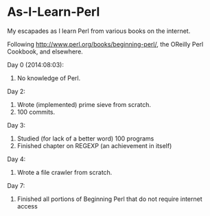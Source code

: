As-I-Learn-Perl
===============

My escapades as I learn Perl from various books on the internet.

Following http://www.perl.org/books/beginning-perl/, the OReilly Perl Cookbook, and elsewhere.

Day 0 (2014:08:03): 
  1. No knowledge of Perl.

Day 2: 
  1. Wrote (implemented) prime sieve from scratch.
  2. 100 commits.

Day 3:
  1. Studied (for lack of a better word) 100 programs
  2. Finished chapter on REGEXP (an achievement in itself)
  
Day 4:
  1. Wrote a file crawler from scratch.

Day 7:
  1. Finished all portions of Beginning Perl that do not require internet access